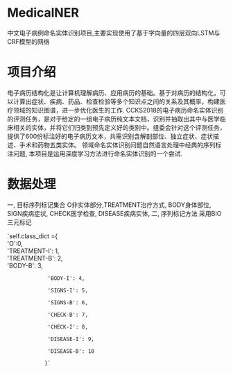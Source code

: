 # MedicalNER
中文电子病例命名实体识别项目,主要实现使用了基于字向量的四层双向LSTM与CRF模型的网络

# 项目介绍

电子病历结构化是让计算机理解病历、应用病历的基础。基于对病历的结构化，可以计算出症状、疾病、药品、检查检验等多个知识点之间的关系及其概率，构建医疗领域的知识图谱，进一步优化医生的工作. CCKS2018的电子病历命名实体识别的评测任务，是对于给定的一组电子病历纯文本文档，识别并抽取出其中与医学临床相关的实体，并将它们归类到预先定义好的类别中。组委会针对这个评测任务，提供了600份标注好的电子病历文本，共需识别含解剖部位、独立症状、症状描述、手术和药物五类实体。 领域命名实体识别问题自然语言处理中经典的序列标注问题, 本项目是运用深度学习方法进行命名实体识别的一个尝试.

# 数据处理
一, 目标序列标记集合 O非实体部分,TREATMENT治疗方式, BODY身体部位, SIGN疾病症状, CHECK医学检查, DISEASE疾病实体, 二, 序列标记方法 采用BIO三元标记

`self.class_dict ={  
                 'O':0,                   
                 'TREATMENT-I': 1,                   
                 'TREATMENT-B': 2,                   
                 'BODY-B': 3,  
                 
                 'BODY-I': 4,  
                 
                 'SIGNS-I': 5,  
                 
                 'SIGNS-B': 6,  
                 
                 'CHECK-B': 7,  
                 
                 'CHECK-I': 8,  
                 
                 'DISEASE-I': 9,  
                 
                 'DISEASE-B': 10  
                 
                }`
